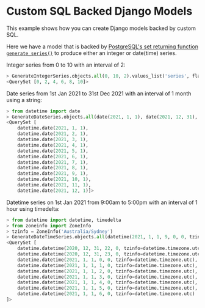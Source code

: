 Custom SQL Backed Django Models
===============================

This example shows how you can create Django models backed by custom SQL.

Here we have a model that is backed by
[PostgreSQL's set returning function `generate_series()`](https://www.postgresql.org/docs/current/functions-srf.html)
to produce either an integer or date(time) series.

Integer series from 0 to 10 with an interval of 2:

```python
> GenerateIntegerSeries.objects.all(0, 10, 2).values_list('series', flat=True)
<QuerySet [0, 2, 4, 6, 8, 10]>
```

Date series from 1st Jan 2021 to 31st Dec 2021 with an interval of 1 month using a string:

```python
> from datetime import date
> GenerateDateSeries.objects.all(date(2021, 1, 1), date(2021, 12, 31), '1 month').values_list('date', flat=True)
<QuerySet [
    datetime.date(2021, 1, 1),
    datetime.date(2021, 2, 1),
    datetime.date(2021, 3, 1),
    datetime.date(2021, 4, 1),
    datetime.date(2021, 5, 1),
    datetime.date(2021, 6, 1),
    datetime.date(2021, 7, 1),
    datetime.date(2021, 8, 1),
    datetime.date(2021, 9, 1),
    datetime.date(2021, 10, 1),
    datetime.date(2021, 11, 1),
    datetime.date(2021, 12, 1)]>
```

Datetime series on 1st Jan 2021 from 9:00am to 5:00pm with an interval of 1 hour using timedelta:

```python
> from datetime import datetime, timedelta
> from zoneinfo import ZoneInfo
> tzinfo = ZoneInfo('Australia/Sydney')
> GenerateDateTimeSeries.objects.all(datetime(2021, 1, 1, 9, 0, 0, tzinfo=tzinfo), datetime(2021, 1, 1, 17, 0, 0, tzinfo=tzinfo), timedelta(hours=1)).values_list('timestamptz', flat=True)
<QuerySet [
    datetime.datetime(2020, 12, 31, 22, 0, tzinfo=datetime.timezone.utc),
    datetime.datetime(2020, 12, 31, 23, 0, tzinfo=datetime.timezone.utc),
    datetime.datetime(2021, 1, 1, 0, 0, tzinfo=datetime.timezone.utc),
    datetime.datetime(2021, 1, 1, 1, 0, tzinfo=datetime.timezone.utc),
    datetime.datetime(2021, 1, 1, 2, 0, tzinfo=datetime.timezone.utc),
    datetime.datetime(2021, 1, 1, 3, 0, tzinfo=datetime.timezone.utc),
    datetime.datetime(2021, 1, 1, 4, 0, tzinfo=datetime.timezone.utc),
    datetime.datetime(2021, 1, 1, 5, 0, tzinfo=datetime.timezone.utc),
    datetime.datetime(2021, 1, 1, 6, 0, tzinfo=datetime.timezone.utc)
]>
```
